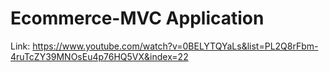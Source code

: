 # Ecommerce-MVC Application
Link: https://www.youtube.com/watch?v=0BELYTQYaLs&list=PL2Q8rFbm-4ruTcZY39MNOsEu4p76HQ5VX&index=22
